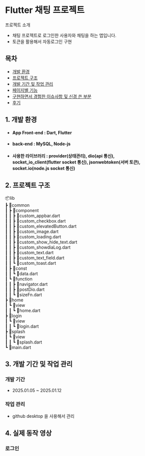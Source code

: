 # **Flutter 채팅 프로젝트**

프로젝트 소개
- 채팅 프로젝트로 로그인한 사용자와 채팅을 하는 앱입니다.
- 토큰을 활용해서 자동로그인 구현

## 목차
- [개발 환경](#1-개발-환경)
- [프로젝트 구조](#2-프로젝트-구조)
- [개발 기간 및 작업 관리](#3-개발-기간-및-작업-관리)
- [페이지별 기능](#4-페이지별-기능)
- [구현하면서 경험한 이슈사항 및 신경 쓴 부분](#5-구현하면서-경험한-이슈사항-및-신경-쓴-부분)
- [후기](#6-후기)

## 1. 개발 환경
- #### App Front-end : Dart, Flutter
- #### back-end : MySQL, Node-js
- #### 사용한 라이브러리 : provider(상태관리), dio(api 통신), socket_io_client(flutter socket 통신), jsonwebtoken(서버 토큰), socket.io(node.js socket 통신)

## 2. 프로젝트 구조
📦lib <br/>
 ┣ 📂common <br/>
 ┃ ┣ 📂component <br/>
 ┃ ┃ ┣ 📜custom_appbar.dart <br/>
 ┃ ┃ ┣ 📜custom_checkbox.dart <br/>
 ┃ ┃ ┣ 📜custom_elevatedButton.dart <br/>
 ┃ ┃ ┣ 📜custom_image.dart <br/>
 ┃ ┃ ┣ 📜custom_loading.dart <br/>
 ┃ ┃ ┣ 📜custom_show_hide_text.dart <br/>
 ┃ ┃ ┣ 📜custom_showdiaLog.dart <br/>
 ┃ ┃ ┣ 📜custom_text.dart <br/>
 ┃ ┃ ┣ 📜custom_text_field.dart <br/>
 ┃ ┃ ┗ 📜custom_toast.dart <br/>
 ┃ ┣ 📂const <br/>
 ┃ ┃ ┗ 📜data.dart <br/>
 ┃ ┗ 📂function <br/>
 ┃ ┃ ┣ 📜navigator.dart <br/>
 ┃ ┃ ┣ 📜postDio.dart <br/>
 ┃ ┃ ┗ 📜sizeFn.dart <br/>
 ┣ 📂home <br/>
 ┃ ┗ 📂view <br/>
 ┃ ┃ ┗ 📜home.dart <br/>
 ┣ 📂login <br/>
 ┃ ┗ 📂view <br/>
 ┃ ┃ ┗ 📜login.dart <br/>
 ┣ 📂splash <br/>
 ┃ ┗ 📂view <br/>
 ┃ ┃ ┗ 📜splash.dart <br/>
 ┗ 📜main.dart <br/>

## 3. 개발 기간 및 작업 관리
### 개발 기간
- 2025.01.05 ~ 2025.01.12
### 작업 관리
- github desktop 을 사용해서 관리

## 4. 실제 동작 영상

### 로그인
